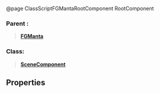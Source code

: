 @page ClassScriptFGMantaRootComponent RootComponent
### Parent :
<b><a href="_class_script_f_g_manta.html"><blockquote>FGManta</blockquote></a></b>
### Class:
<b><a href="_class_script_scene_component.html"><blockquote>SceneComponent</blockquote></a></b>
## Properties

